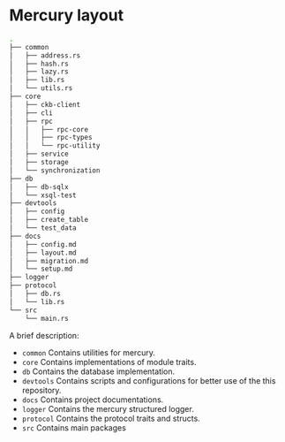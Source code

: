 # Mercury layout

```sh
.
├── common
│   ├── address.rs
│   ├── hash.rs
│   ├── lazy.rs
│   ├── lib.rs
│   └── utils.rs
├── core
│   ├── ckb-client
│   ├── cli
│   ├── rpc
│   │   ├── rpc-core
│   │   ├── rpc-types
│   │   └── rpc-utility
│   ├── service
│   ├── storage
│   └── synchronization
├── db
│   ├── db-sqlx
│   └── xsql-test
├── devtools
│   ├── config
│   ├── create_table
│   └── test_data
├── docs
│   ├── config.md
│   ├── layout.md
│   ├── migration.md
│   └── setup.md
├── logger
├── protocol
│   ├── db.rs
│   └── lib.rs
└── src
    └── main.rs
```

A brief description:

- `common` Contains utilities for mercury.
- `core` Contains implementations of module traits.
- `db` Contains the database implementation.
- `devtools` Contains scripts and configurations for better use of the this repository.
- `docs` Contains project documentations.
- `logger` Contains the mercury structured logger.
- `protocol` Contains the protocol traits and structs.
- `src` Contains main packages
